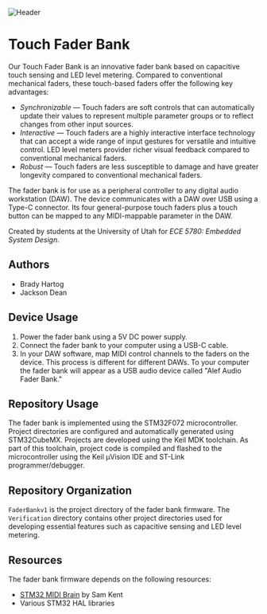 ![Header](https://user-images.githubusercontent.com/19520849/166882946-8b9f3ceb-d19b-4c20-9c4b-a202c960e142.png)

# Touch Fader Bank

Our Touch Fader Bank is an innovative fader bank based on capacitive touch sensing and LED level metering. Compared to conventional mechanical faders, these touch-based faders offer the following key advantages:

- *Synchronizable* — Touch faders are soft controls that can automatically update their values to represent multiple parameter groups or to reflect changes from other input sources.
- *Interactive* — Touch faders are a highly interactive interface technology that can accept a wide range of input gestures for versatile and intuitive control. LED level meters provider richer visual feedback compared to conventional mechanical faders.
- *Robust* — Touch faders are less susceptible to damage and have greater longevity compared to conventional mechanical faders.

The fader bank is for use as a peripheral controller to any digital audio workstation (DAW). The device communicates with a DAW over USB using a Type-C connector. Its four general-purpose touch faders plus a touch button can be mapped to any MIDI-mappable parameter in the DAW.

Created by students at the University of Utah for *ECE 5780: Embedded System Design*.

## Authors
- Brady Hartog
- Jackson Dean

## Device Usage
1. Power the fader bank using a 5V DC power supply.
2. Connect the fader bank to your computer using a USB-C cable.
3. In your DAW software, map MIDI control channels to the faders on the device. This process is different for different DAWs. To your computer the fader bank will appear as a USB audio device called "Alef Audio Fader Bank."

## Repository Usage
The fader bank is implemented using the STM32F072 microcontroller. Project directories are configured and automatically generated using STM32CubeMX. Projects are developed using the Keil MDK toolchain. As part of this toolchain, project code is compiled and flashed to the microcontroller using the Keil μVision IDE and ST-Link programmer/debugger.

## Repository Organization
`FaderBankv1` is the project directory of the fader bank firmware. The `Verification` directory contains other project directories used for developing essential features such as capacitive sensing and LED level metering.

## Resources
The fader bank firmware depends on the following resources:
- [STM32 MIDI Brain](https://github.com/samjkent/stm32f4-midi-brain) by Sam Kent
- Various STM32 HAL libraries
